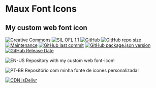 # Maux Font Icons
## My custom web font icon
[![Creative Commons](https://i.creativecommons.org/l/by-nc/4.0/88x31.png)](http://creativecommons.org/licenses/by-nc/4.0/) [![SIL OFL 1.1](https://scripts.sil.org/cms/sites/nrsi/media/OFL_logo_rect_color.png)](https://scripts.sil.org/cms/scripts/page.php?item_id=OFL_web) [![GitHub](https://img.shields.io/github/license/Maux/font-icon?color=0060e0)](https://opensource.org/licenses/MIT) [![GitHub repo size](https://img.shields.io/github/repo-size/Maux/font-icon?color=a40&logo=github)]((https://github.com/Maux/font-icon)) [![Maintenance](https://img.shields.io/maintenance/yes/2020?logo=github)](https://github.com/Maux/font-icon) [![GitHub last commit](https://img.shields.io/github/last-commit/Maux/font-icon?logo=github&color=802080)](https://github.com/Maux/font-icon) [![GitHub package.json version](https://img.shields.io/github/package-json/v/Maux/font-icon?logo=github&color=222)](https://github.com/Maux/font-icon/releases) [![GitHub Release Date](https://img.shields.io/github/release-date/maux/font-icon?color=607D8B&logo=github)](https://github.com/Maux/font-icon/releases)


![EN-US](https://upload.wikimedia.org/wikipedia/commons/thumb/a/a4/Flag_of_the_United_States.svg/22px-Flag_of_the_United_States.svg.png) Repository with my custom web font-icon!

![PT-BR](https://upload.wikimedia.org/wikipedia/commons/thumb/0/05/Flag_of_Brazil.svg/22px-Flag_of_Brazil.svg.png)  Repositório com minha fonte de ícones personalizada!

[![CDN jsDelivr](https://img.shields.io/static/v1?label=cdn&message=jsDelivr&color=FF5627&style=flat)](https://cdn.jsdelivr.net/gh/Maux/font-icon/assets/css/font-icon.css)